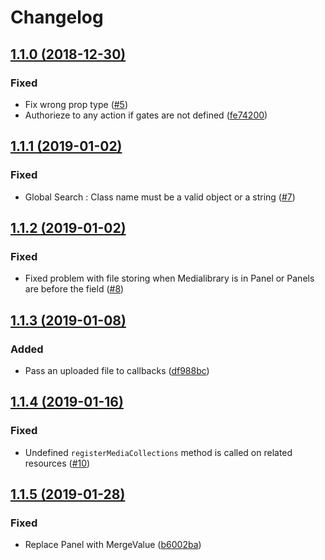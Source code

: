 # Changelog

## [1.1.0 (2018-12-30)](https://github.com/dmitrybubyakin/nova-medialibrary-field/compare/1.0.1..1.1.0)

### Fixed
- Fix wrong prop type ([#5](https://github.com/dmitrybubyakin/nova-medialibrary-field/pull/5))
- Authorieze to any action if gates are not defined ([fe74200](https://github.com/dmitrybubyakin/nova-medialibrary-field/commit/fe74200))

## [1.1.1 (2019-01-02)](https://github.com/dmitrybubyakin/nova-medialibrary-field/compare/1.1.0...1.1.1)

### Fixed

- Global Search : Class name must be a valid object or a string ([#7](https://github.com/dmitrybubyakin/nova-medialibrary-field/issues/7))

## [1.1.2 (2019-01-02)](https://github.com/dmitrybubyakin/nova-medialibrary-field/compare/1.1.1...1.1.2)

### Fixed

- Fixed problem with file storing when Medialibrary is in Panel or Panels are before the field ([#8](https://github.com/dmitrybubyakin/nova-medialibrary-field/pull/8))

## [1.1.3 (2019-01-08)](https://github.com/dmitrybubyakin/nova-medialibrary-field/compare/1.1.2...1.1.3)

### Added

- Pass an uploaded file to callbacks ([df988bc](https://github.com/dmitrybubyakin/nova-medialibrary-field/commit/df988bc))

## [1.1.4 (2019-01-16)](https://github.com/dmitrybubyakin/nova-medialibrary-field/compare/1.1.3...1.1.4)

### Fixed

- Undefined `registerMediaCollections` method is called on related resources ([#10](https://github.com/dmitrybubyakin/nova-medialibrary-field/issues/10))

## [1.1.5 (2019-01-28)](https://github.com/dmitrybubyakin/nova-medialibrary-field/compare/1.1.4...1.1.5)

### Fixed

- Replace Panel with MergeValue ([b6002ba](https://github.com/dmitrybubyakin/nova-medialibrary-field/commit/b6002ba))
